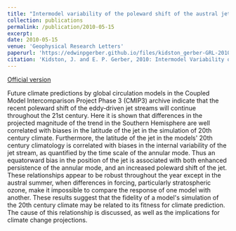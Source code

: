 ```yaml
---
title: "Intermodel variability of the poleward shift of the austral jet stream in the CMIP3 integrations linked to biases in 20th century climatology"
collection: publications
permalink: /publication/2010-05-15
excerpt: 
date: 2010-05-15
venue: 'Geophysical Research Letters'
paperurl: 'https://edwinpgerber.github.io/files/kidston_gerber-GRL-2010.pdf'
citation: 'Kidston, J. and E. P. Gerber, 2010: Intermodel Variability of the Poleward Shift of the Austral Jet Stream in the CMIP3 Integrations Linked to Biases in 20th Century Climatology. <i>Geophys. Res. Lett.</i>, <b>37</b>, L09708, doi:10.1029/2010GL042873.'
---
```


[Official version](https://doi.org/10.1029/2010GL042873)

Future climate predictions by global circulation models in the Coupled Model Intercomparison Project Phase 3 (CMIP3) archive indicate that the recent poleward shift of the eddy‐driven jet streams will continue throughout the 21st century. Here it is shown that differences in the projected magnitude of the trend in the Southern Hemisphere are well correlated with biases in the latitude of the jet in the simulation of 20th century climate. Furthermore, the latitude of the jet in the models' 20th century climatology is correlated with biases in the internal variability of the jet stream, as quantified by the time scale of the annular mode. Thus an equatorward bias in the position of the jet is associated with both enhanced persistence of the annular mode, and an increased poleward shift of the jet. These relationships appear to be robust throughout the year except in the austral summer, when differences in forcing, particularly stratospheric ozone, make it impossible to compare the response of one model with another. These results suggest that the fidelity of a model's simulation of the 20th century climate may be related to its fitness for climate prediction. The cause of this relationship is discussed, as well as the implications for climate change projections. 
